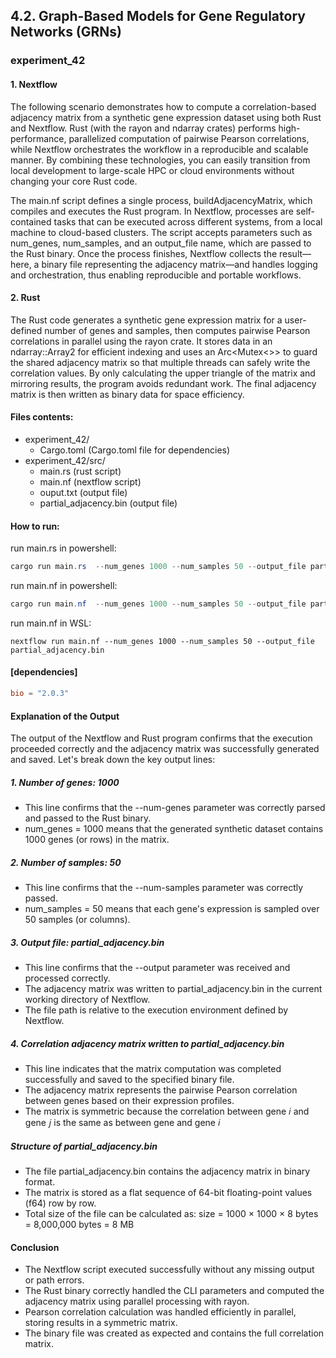 ## 4.2. Graph-Based Models for Gene Regulatory Networks (GRNs)

### experiment_42

#### 1. Nextflow 
The following scenario demonstrates how to compute a correlation-based adjacency matrix from a synthetic gene expression dataset using both Rust and Nextflow. Rust (with the rayon and ndarray crates) performs high-performance, parallelized computation of pairwise Pearson correlations, while Nextflow orchestrates the workflow in a reproducible and scalable manner. By combining these technologies, you can easily transition from local development to large-scale HPC or cloud environments without changing your core Rust code.

The main.nf script defines a single process, buildAdjacencyMatrix, which compiles and executes the Rust program. In Nextflow, processes are self-contained tasks that can be executed across different systems, from a local machine to cloud-based clusters. The script accepts parameters such as num_genes, num_samples, and an output_file name, which are passed to the Rust binary. Once the process finishes, Nextflow collects the result—here, a binary file representing the adjacency matrix—and handles logging and orchestration, thus enabling reproducible and portable workflows.

#### 2. Rust
The Rust code generates a synthetic gene expression matrix for a user-defined number of genes and samples, then computes pairwise Pearson correlations in parallel using the rayon crate. It stores data in an ndarray::Array2 for efficient indexing and uses an Arc<Mutex<>> to guard the shared adjacency matrix so that multiple threads can safely write the correlation values. By only calculating the upper triangle of the matrix and mirroring results, the program avoids redundant work. The final adjacency matrix is then written as binary data for space efficiency.

#### Files contents:
* experiment_42/
  * Cargo.toml (Cargo.toml file for dependencies)
* experiment_42/src/
  * main.rs (rust script)
  * main.nf (nextflow script)
  * ouput.txt (output file)
  * partial_adjacency.bin (output file)

#### How to run:

run main.rs in powershell:

```powershell
cargo run main.rs  --num_genes 1000 --num_samples 50 --output_file partial_adjacency.bin ! tee output.txt
```

run main.nf in powershell:

```powershell
cargo run main.nf  --num_genes 1000 --num_samples 50 --output_file partial_adjacency.bin
```

run main.nf in WSL:

```wsl
nextflow run main.nf --num_genes 1000 --num_samples 50 --output_file partial_adjacency.bin
```

#### [dependencies]

```toml
bio = "2.0.3"
```

#### Explanation of the Output
The output of the Nextflow and Rust program confirms that the execution proceeded correctly and the adjacency matrix was successfully generated and saved. Let's break down the key output lines:
##### 1. Number of genes: 1000
* This line confirms that the --num-genes parameter was correctly parsed and passed to the Rust binary.
* num_genes = 1000 means that the generated synthetic dataset contains 1000 genes (or rows) in the matrix.

##### 2. Number of samples: 50
* This line confirms that the --num-samples parameter was correctly passed.
* num_samples = 50 means that each gene's expression is sampled over 50 samples (or columns).

##### 3. Output file: partial_adjacency.bin
* This line confirms that the --output parameter was received and processed correctly.
* The adjacency matrix was written to partial_adjacency.bin in the current working directory of Nextflow.
* The file path is relative to the execution environment defined by Nextflow.

##### 4. Correlation adjacency matrix written to partial_adjacency.bin
* This line indicates that the matrix computation was completed successfully and saved to the specified binary file.
* The adjacency matrix represents the pairwise Pearson correlation between genes based on their expression profiles.
* The matrix is symmetric because the correlation between gene 𝑖 and gene 𝑗 is the same as between gene  and gene 𝑖
  
##### Structure of partial_adjacency.bin
* The file partial_adjacency.bin contains the adjacency matrix in binary format.
* The matrix is stored as a flat sequence of 64-bit floating-point values (f64) row by row.
* Total size of the file can be calculated as:
  size = 1000 × 1000 × 8 bytes = 8,000,000 bytes = 8 MB

#### Conclusion
* The Nextflow script executed successfully without any missing output or path errors.
* The Rust binary correctly handled the CLI parameters and computed the adjacency matrix using parallel processing with rayon.
* Pearson correlation calculation was handled efficiently in parallel, storing results in a symmetric matrix.
* The binary file was created as expected and contains the full correlation matrix.
